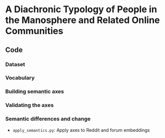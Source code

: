 # A Diachronic Typology of People in the Manosphere and Related Online Communities

## Code

### Dataset

### Vocabulary

### Building semantic axes

### Validating the axes 

### Semantic differences and change 

- `apply_semantics.py`: Apply axes to Reddit and forum embeddings 
